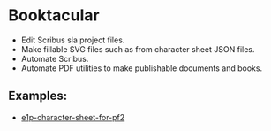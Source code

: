 # Booktacular

- Edit Scribus sla project files.
- Make fillable SVG files such as from character sheet JSON files.
- Automate Scribus.
- Automate PDF utilities to make publishable documents and books.

## Examples:
- [e1p-character-sheet-for-pf2](https://github.com/Hierosoft/e1p-character-sheet-for-pf2)
